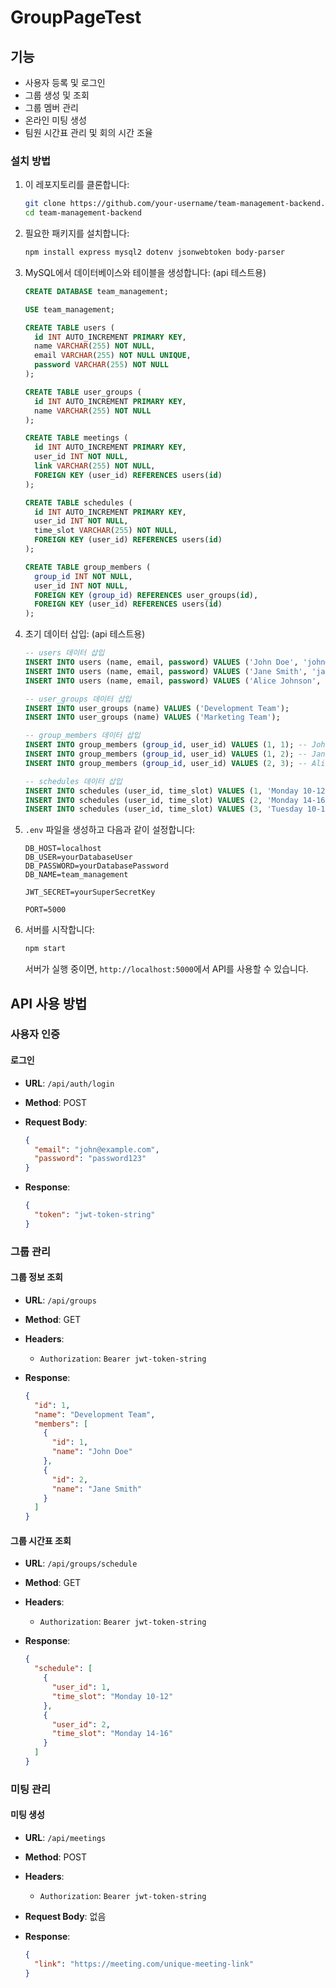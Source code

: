 # GroupPageTest

## 기능

- 사용자 등록 및 로그인
- 그룹 생성 및 조회
- 그룹 멤버 관리
- 온라인 미팅 생성
- 팀원 시간표 관리 및 회의 시간 조율


### 설치 방법

1. 이 레포지토리를 클론합니다:

    ```sh
    git clone https://github.com/your-username/team-management-backend.git
    cd team-management-backend
    ```

2. 필요한 패키지를 설치합니다:

    ```sh
    npm install express mysql2 dotenv jsonwebtoken body-parser 

    ```

3. MySQL에서 데이터베이스와 테이블을 생성합니다: (api 테스트용)

    ```sql
    CREATE DATABASE team_management;

    USE team_management;

    CREATE TABLE users (
      id INT AUTO_INCREMENT PRIMARY KEY,
      name VARCHAR(255) NOT NULL,
      email VARCHAR(255) NOT NULL UNIQUE,
      password VARCHAR(255) NOT NULL
    );

    CREATE TABLE user_groups (
      id INT AUTO_INCREMENT PRIMARY KEY,
      name VARCHAR(255) NOT NULL
    );

    CREATE TABLE meetings (
      id INT AUTO_INCREMENT PRIMARY KEY,
      user_id INT NOT NULL,
      link VARCHAR(255) NOT NULL,
      FOREIGN KEY (user_id) REFERENCES users(id)
    );

    CREATE TABLE schedules (
      id INT AUTO_INCREMENT PRIMARY KEY,
      user_id INT NOT NULL,
      time_slot VARCHAR(255) NOT NULL,
      FOREIGN KEY (user_id) REFERENCES users(id)
    );

    CREATE TABLE group_members (
      group_id INT NOT NULL,
      user_id INT NOT NULL,
      FOREIGN KEY (group_id) REFERENCES user_groups(id),
      FOREIGN KEY (user_id) REFERENCES users(id)
    );
    ```

4. 초기 데이터 삽입: (api 테스트용)

    ```sql
    -- users 데이터 삽입
    INSERT INTO users (name, email, password) VALUES ('John Doe', 'john@example.com', 'password123');
    INSERT INTO users (name, email, password) VALUES ('Jane Smith', 'jane@example.com', 'password123');
    INSERT INTO users (name, email, password) VALUES ('Alice Johnson', 'alice@example.com', 'password123');

    -- user_groups 데이터 삽입
    INSERT INTO user_groups (name) VALUES ('Development Team');
    INSERT INTO user_groups (name) VALUES ('Marketing Team');

    -- group_members 데이터 삽입
    INSERT INTO group_members (group_id, user_id) VALUES (1, 1); -- John Doe in Development Team
    INSERT INTO group_members (group_id, user_id) VALUES (1, 2); -- Jane Smith in Development Team
    INSERT INTO group_members (group_id, user_id) VALUES (2, 3); -- Alice Johnson in Marketing Team

    -- schedules 데이터 삽입
    INSERT INTO schedules (user_id, time_slot) VALUES (1, 'Monday 10-12'); -- John Doe
    INSERT INTO schedules (user_id, time_slot) VALUES (2, 'Monday 14-16'); -- Jane Smith
    INSERT INTO schedules (user_id, time_slot) VALUES (3, 'Tuesday 10-12'); -- Alice Johnson
    ```

5. `.env` 파일을 생성하고 다음과 같이 설정합니다:

    ```plaintext
    DB_HOST=localhost
    DB_USER=yourDatabaseUser
    DB_PASSWORD=yourDatabasePassword
    DB_NAME=team_management

    JWT_SECRET=yourSuperSecretKey

    PORT=5000
    ```

6. 서버를 시작합니다:

    ```sh
    npm start
    ```

    서버가 실행 중이면, `http://localhost:5000`에서 API를 사용할 수 있습니다.

## API 사용 방법

### 사용자 인증

#### 로그인

- **URL**: `/api/auth/login`
- **Method**: POST
- **Request Body**:

    ```json
    {
      "email": "john@example.com",
      "password": "password123"
    }
    ```

- **Response**:

    ```json
    {
      "token": "jwt-token-string"
    }
    ```

### 그룹 관리

#### 그룹 정보 조회

- **URL**: `/api/groups`
- **Method**: GET
- **Headers**:
    - `Authorization`: `Bearer jwt-token-string`

- **Response**:

    ```json
    {
      "id": 1,
      "name": "Development Team",
      "members": [
        {
          "id": 1,
          "name": "John Doe"
        },
        {
          "id": 2,
          "name": "Jane Smith"
        }
      ]
    }
    ```

#### 그룹 시간표 조회

- **URL**: `/api/groups/schedule`
- **Method**: GET
- **Headers**:
    - `Authorization`: `Bearer jwt-token-string`

- **Response**:

    ```json
    {
      "schedule": [
        {
          "user_id": 1,
          "time_slot": "Monday 10-12"
        },
        {
          "user_id": 2,
          "time_slot": "Monday 14-16"
        }
      ]
    }
    ```

### 미팅 관리

#### 미팅 생성

- **URL**: `/api/meetings`
- **Method**: POST
- **Headers**:
    - `Authorization`: `Bearer jwt-token-string`

- **Request Body**: 없음
- **Response**:

    ```json
    {
      "link": "https://meeting.com/unique-meeting-link"
    }
    ```

